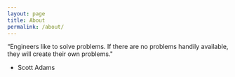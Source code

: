 ```yaml
---
layout: page
title: About
permalink: /about/
---
```

“Engineers like to solve problems. If there are no problems handily available, they will create their own problems."
- Scott Adams
